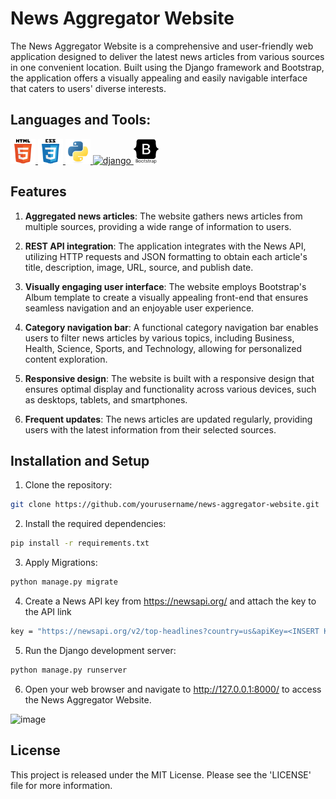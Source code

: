 # News Aggregator Website

The News Aggregator Website is a comprehensive and user-friendly web application designed to deliver the latest news articles from various sources in one convenient location. Built using the Django framework and Bootstrap, the application offers a visually appealing and easily navigable interface that caters to users' diverse interests.

## Languages and Tools:
<p align="left"> 
<a href="https://www.w3.org/html/" target="_blank" rel="noreferrer"> <img src="https://raw.githubusercontent.com/devicons/devicon/master/icons/html5/html5-original-wordmark.svg" alt="html5" width="40" height="40"/> </a> 
<a href="https://www.w3schools.com/css/" target="_blank" rel="noreferrer"> <img src="https://raw.githubusercontent.com/devicons/devicon/master/icons/css3/css3-original-wordmark.svg" alt="css3" width="40" height="40"/> </a> 
<a href="https://www.python.org" target="_blank" rel="noreferrer"> <img src="https://raw.githubusercontent.com/devicons/devicon/master/icons/python/python-original.svg" alt="python" width="40" height="40"/> </a> 
<a href="https://www.djangoproject.com/" target="_blank" rel="noreferrer"> <img src="https://cdn.worldvectorlogo.com/logos/django.svg" alt="django" width="40" height="40"/> </a> 
<a href="https://getbootstrap.com" target="_blank" rel="noreferrer"> <img src="https://raw.githubusercontent.com/devicons/devicon/master/icons/bootstrap/bootstrap-plain-wordmark.svg" alt="bootstrap" width="40" height="40"/> </a> 
</p>

## Features

1. **Aggregated news articles**: The website gathers news articles from multiple sources, providing a wide range of information to users.

2. **REST API integration**: The application integrates with the News API, utilizing HTTP requests and JSON formatting to obtain each article's title, description, image, URL, source, and publish date.

3. **Visually engaging user interface**: The website employs Bootstrap's Album template to create a visually appealing front-end that ensures seamless navigation and an enjoyable user experience.

4. **Category navigation bar**: A functional category navigation bar enables users to filter news articles by various topics, including Business, Health, Science, Sports, and Technology, allowing for personalized content exploration.

5. **Responsive design**: The website is built with a responsive design that ensures optimal display and functionality across various devices, such as desktops, tablets, and smartphones.

6. **Frequent updates**: The news articles are updated regularly, providing users with the latest information from their selected sources.

## Installation and Setup

1. Clone the repository:

```bash
git clone https://github.com/yourusername/news-aggregator-website.git
```

2. Install the required dependencies:
```bash
pip install -r requirements.txt
```

3. Apply Migrations:
```bash
python manage.py migrate
```

4. Create a News API key from https://newsapi.org/ and attach the key to the API link
```bash
key = "https://newsapi.org/v2/top-headlines?country=us&apiKey=<INSERT KEY>"
```

5. Run the Django development server:
```bash
python manage.py runserver
```

6. Open your web browser and navigate to http://127.0.0.1:8000/ to access the News Aggregator Website.
<img width="950" alt="image" src="https://user-images.githubusercontent.com/111834642/227087178-9578b9f9-ed45-4ac0-97f7-88e61113b906.png">

## License
This project is released under the MIT License. Please see the 'LICENSE' file for more information.

